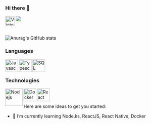 ### Hi there 👋
<a href="https://www.linkedin.com/in/victor-brito-6a47a5106/">
  <img align="left" alt="Victor's LinkedIN" width="30px" src="https://raw.githubusercontent.com/peterthehan/peterthehan/master/assets/linkedin.svg" />
</a>

![](https://visitor-badge.glitch.me/badge?page_id=sousa-v)

<br/>

![Anurag's GitHub stats](https://github-readme-stats.vercel.app/api?username=sousa-v&show_icons=true&theme=merko)

<!--### Languages and Tools: -->


### Languages
<img align="left" alt="Javascript" width="40px" src="https://img.icons8.com/color/48/000000/javascript--v1.png"/>
<img align="left" alt="Typescript" width="40px" src="https://img.icons8.com/color/48/000000/typescript.png"/>
<img align="left" alt="SQL" width="40px" src="https://img.icons8.com/color/50/000000/sql.png"/>

<br/><br/>

### Technologies


<!--![Kubernetes](https://img.shields.io/badge/-Kubernetes-000?&logo=Kubernetes) -->
<img align="left" alt="Nodejs" width="55px" src="https://img.icons8.com/color/48/000000/nodejs.png"/>
<img align="left" alt="Docker" width="40px" src="https://img.icons8.com/color/48/000000/docker.png"/>
<img align="left" alt="React" width="40px" src="https://img.icons8.com/color/50/000000/react-native.png"/>


<br/><br/>

Here are some ideas to get you started:

<!--- 🔭 I’m currently working on ... -->
- 🌱 I’m currently learning Node.ks, ReactJS, React Native, Docker
<!--- 👯 I’m looking to collaborate on ...
- 🤔 I’m looking for help with ...
- 💬 Ask me about ...
- 📫 How to reach me: ...
- 😄 Pronouns: ...
- ⚡ Fun fact: ...
-->
